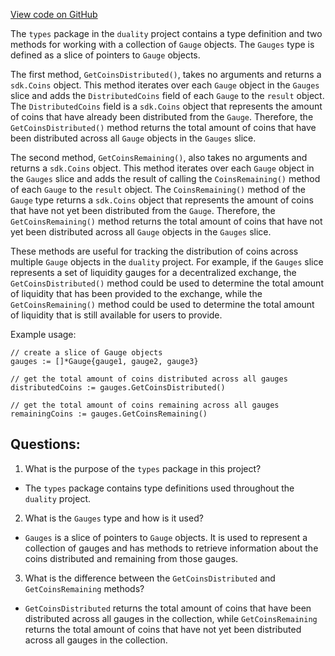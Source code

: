 [View code on GitHub](https://github.com/duality-labs/duality/incentives/types/gauges.go)

The `types` package in the `duality` project contains a type definition and two methods for working with a collection of `Gauge` objects. The `Gauges` type is defined as a slice of pointers to `Gauge` objects. 

The first method, `GetCoinsDistributed()`, takes no arguments and returns a `sdk.Coins` object. This method iterates over each `Gauge` object in the `Gauges` slice and adds the `DistributedCoins` field of each `Gauge` to the `result` object. The `DistributedCoins` field is a `sdk.Coins` object that represents the amount of coins that have already been distributed from the `Gauge`. Therefore, the `GetCoinsDistributed()` method returns the total amount of coins that have been distributed across all `Gauge` objects in the `Gauges` slice.

The second method, `GetCoinsRemaining()`, also takes no arguments and returns a `sdk.Coins` object. This method iterates over each `Gauge` object in the `Gauges` slice and adds the result of calling the `CoinsRemaining()` method of each `Gauge` to the `result` object. The `CoinsRemaining()` method of the `Gauge` type returns a `sdk.Coins` object that represents the amount of coins that have not yet been distributed from the `Gauge`. Therefore, the `GetCoinsRemaining()` method returns the total amount of coins that have not yet been distributed across all `Gauge` objects in the `Gauges` slice.

These methods are useful for tracking the distribution of coins across multiple `Gauge` objects in the `duality` project. For example, if the `Gauges` slice represents a set of liquidity gauges for a decentralized exchange, the `GetCoinsDistributed()` method could be used to determine the total amount of liquidity that has been provided to the exchange, while the `GetCoinsRemaining()` method could be used to determine the total amount of liquidity that is still available for users to provide. 

Example usage:

```
// create a slice of Gauge objects
gauges := []*Gauge{gauge1, gauge2, gauge3}

// get the total amount of coins distributed across all gauges
distributedCoins := gauges.GetCoinsDistributed()

// get the total amount of coins remaining across all gauges
remainingCoins := gauges.GetCoinsRemaining()
```
## Questions: 
 1. What is the purpose of the `types` package in this project?
- The `types` package contains type definitions used throughout the `duality` project.

2. What is the `Gauges` type and how is it used?
- `Gauges` is a slice of pointers to `Gauge` objects. It is used to represent a collection of gauges and has methods to retrieve information about the coins distributed and remaining from those gauges.

3. What is the difference between the `GetCoinsDistributed` and `GetCoinsRemaining` methods?
- `GetCoinsDistributed` returns the total amount of coins that have been distributed across all gauges in the collection, while `GetCoinsRemaining` returns the total amount of coins that have not yet been distributed across all gauges in the collection.